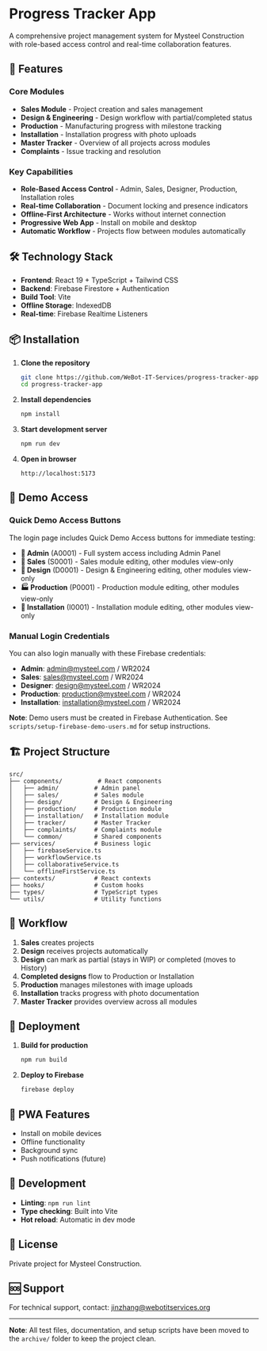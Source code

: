 # Progress Tracker App

A comprehensive project management system for Mysteel Construction with role-based access control and real-time collaboration features.

## 🚀 Features

### Core Modules
- **Sales Module** - Project creation and sales management
- **Design & Engineering** - Design workflow with partial/completed status
- **Production** - Manufacturing progress with milestone tracking
- **Installation** - Installation progress with photo uploads
- **Master Tracker** - Overview of all projects across modules
- **Complaints** - Issue tracking and resolution

### Key Capabilities
- **Role-Based Access Control** - Admin, Sales, Designer, Production, Installation roles
- **Real-time Collaboration** - Document locking and presence indicators
- **Offline-First Architecture** - Works without internet connection
- **Progressive Web App** - Install on mobile and desktop
- **Automatic Workflow** - Projects flow between modules automatically

## 🛠️ Technology Stack

- **Frontend**: React 19 + TypeScript + Tailwind CSS
- **Backend**: Firebase Firestore + Authentication
- **Build Tool**: Vite
- **Offline Storage**: IndexedDB
- **Real-time**: Firebase Realtime Listeners

## 📦 Installation

1. **Clone the repository**
   ```bash
   git clone https://github.com/WeBot-IT-Services/progress-tracker-app.git
   cd progress-tracker-app
   ```

2. **Install dependencies**
   ```bash
   npm install
   ```

3. **Start development server**
   ```bash
   npm run dev
   ```

4. **Open in browser**
   ```
   http://localhost:5173
   ```

## 🔐 Demo Access

### Quick Demo Access Buttons
The login page includes Quick Demo Access buttons for immediate testing:

- **👑 Admin** (A0001) - Full system access including Admin Panel
- **💼 Sales** (S0001) - Sales module editing, other modules view-only
- **🎨 Design** (D0001) - Design & Engineering editing, other modules view-only
- **🏭 Production** (P0001) - Production module editing, other modules view-only
- **🔧 Installation** (I0001) - Installation module editing, other modules view-only

### Manual Login Credentials
You can also login manually with these Firebase credentials:

- **Admin**: admin@mysteel.com / WR2024
- **Sales**: sales@mysteel.com / WR2024
- **Designer**: design@mysteel.com / WR2024
- **Production**: production@mysteel.com / WR2024
- **Installation**: installation@mysteel.com / WR2024

**Note**: Demo users must be created in Firebase Authentication. See `scripts/setup-firebase-demo-users.md` for setup instructions.

## 🏗️ Project Structure

```
src/
├── components/          # React components
│   ├── admin/          # Admin panel
│   ├── sales/          # Sales module
│   ├── design/         # Design & Engineering
│   ├── production/     # Production module
│   ├── installation/   # Installation module
│   ├── tracker/        # Master Tracker
│   ├── complaints/     # Complaints module
│   └── common/         # Shared components
├── services/           # Business logic
│   ├── firebaseService.ts
│   ├── workflowService.ts
│   ├── collaborativeService.ts
│   └── offlineFirstService.ts
├── contexts/           # React contexts
├── hooks/              # Custom hooks
├── types/              # TypeScript types
└── utils/              # Utility functions
```

## 🔄 Workflow

1. **Sales** creates projects
2. **Design** receives projects automatically
3. **Design** can mark as partial (stays in WIP) or completed (moves to History)
4. **Completed designs** flow to Production or Installation
5. **Production** manages milestones with image uploads
6. **Installation** tracks progress with photo documentation
7. **Master Tracker** provides overview across all modules

## 🚀 Deployment

1. **Build for production**
   ```bash
   npm run build
   ```

2. **Deploy to Firebase**
   ```bash
   firebase deploy
   ```

## 📱 PWA Features

- Install on mobile devices
- Offline functionality
- Background sync
- Push notifications (future)

## 🔧 Development

- **Linting**: `npm run lint`
- **Type checking**: Built into Vite
- **Hot reload**: Automatic in dev mode

## 📄 License

Private project for Mysteel Construction.

## 🆘 Support

For technical support, contact: jinzhang@webotitservices.org

---

**Note**: All test files, documentation, and setup scripts have been moved to the `archive/` folder to keep the project clean.
